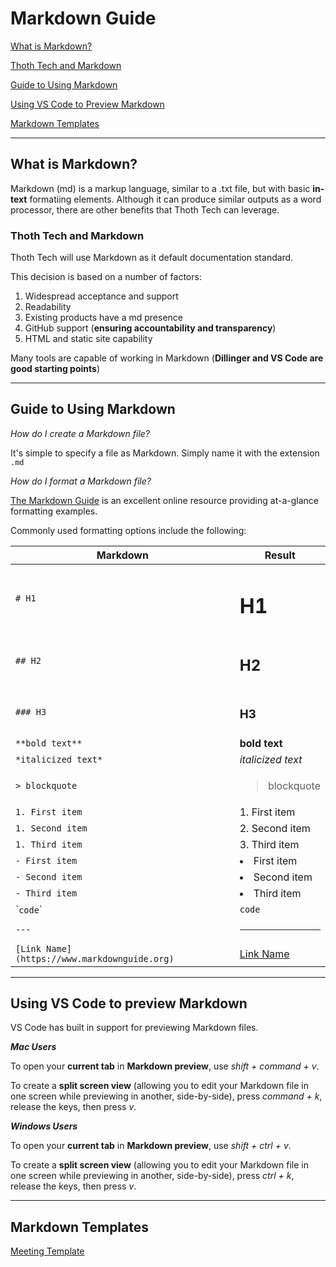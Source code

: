 # Markdown Guide

[What is Markdown?](#what-is-markdown)

[Thoth Tech and Markdown](#thoth-tech-and-markdown)

[Guide to Using Markdown](#guide-to-using-markdown)

[Using VS Code to Preview Markdown](#using-vs-code-to-preview-markdown)

[Markdown Templates](#markdown-templates)

---

## What is Markdown?

Markdown (md) is a markup language, similar to a .txt file, but with basic **in-text** formatiing
elements. Although it can produce similar outputs as a word processor, there are other benefits that Thoth Tech can leverage.

### Thoth Tech and Markdown

Thoth Tech will use Markdown as it default documentation standard.

This decision is based on a number of factors:

1. Widespread acceptance and support
1. Readability
1. Existing products have a md presence
1. GitHub support (**ensuring accountability and transparency**)
1. HTML and static site capability

Many tools are capable of working in Markdown (**Dillinger and VS Code are good starting points**)

---

## Guide to Using Markdown

_How do I create a Markdown file?_

It's simple to specify a file as Markdown. Simply name it with the extension `.md`

_How do I format a Markdown file?_

[The Markdown Guide](https://www.markdownguide.org) is an excellent online resource providing at-a-glance formatting examples.

Commonly used formatting options include the following:

| Markdown                                     | Result                                     |
| -------------------------------------------- | ------------------------------------------ |
| `# H1 `                                      | <H1>H1                                     |
| `## H2`                                      | <H2>H2                                     |
| `### H3`                                     | <H3>H3                                     |
| `**bold text**`                              | **bold text**                              |
| `*italicized text*`                          | _italicized text_                          |
| `> blockquote`                               | <blockquote>blockquote                     |
| `1. First item`                              | 1. First item                              |
| `1. Second item`                             | 2. Second item                             |
| `1. Third item`                              | 3. Third item                              |
| `- First item`                               | <li>First item                             |
| `- Second item`                              | <li>Second item                            |
| `- Third item`                               | <li>Third item                             |
| \``code`\`                                   | `code`                                     |
| `---`                                        | <hr>                                       |
| `[Link Name](https://www.markdownguide.org)` | [Link Name](https://www.markdownguide.org) |

---

## Using VS Code to preview Markdown

VS Code has built in support for previewing Markdown files.

_**Mac Users**_

To open your **current tab** in **Markdown preview**, use _shift + command + v_.

To create a **split screen view** (allowing you to edit your Markdown file in one screen while previewing in another, side-by-side), press _command + k_, release the keys, then press _v_.

_**Windows Users**_

To open your **current tab** in **Markdown preview**, use _shift + ctrl + v_.

To create a **split screen view** (allowing you to edit your Markdown file in one screen while previewing in another, side-by-side), press _ctrl + k_, release the keys, then press _v_.

---

## Markdown Templates

[Meeting Template](../leadership/meeting-template.md)
